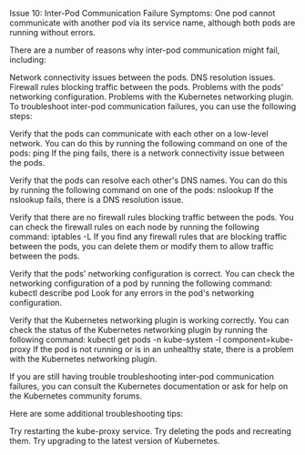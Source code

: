 Issue 10: Inter-Pod Communication Failure
Symptoms: One pod cannot communicate with another pod via its service name, although both pods are running without errors.

There are a number of reasons why inter-pod communication might fail, including:

Network connectivity issues between the pods.
DNS resolution issues.
Firewall rules blocking traffic between the pods.
Problems with the pods' networking configuration.
Problems with the Kubernetes networking plugin.
To troubleshoot inter-pod communication failures, you can use the following steps:

Verify that the pods can communicate with each other on a low-level network. You can do this by running the following command on one of the pods:
ping <IP address of other pod>
If the ping fails, there is a network connectivity issue between the pods.

Verify that the pods can resolve each other's DNS names. You can do this by running the following command on one of the pods:
nslookup <service name of other pod>
If the nslookup fails, there is a DNS resolution issue.

Verify that there are no firewall rules blocking traffic between the pods. You can check the firewall rules on each node by running the following command:
iptables -L
If you find any firewall rules that are blocking traffic between the pods, you can delete them or modify them to allow traffic between the pods.

Verify that the pods' networking configuration is correct. You can check the networking configuration of a pod by running the following command:
kubectl describe pod <pod-name>
Look for any errors in the pod's networking configuration.

Verify that the Kubernetes networking plugin is working correctly. You can check the status of the Kubernetes networking plugin by running the following command:
kubectl get pods -n kube-system -l component=kube-proxy
If the pod is not running or is in an unhealthy state, there is a problem with the Kubernetes networking plugin.

If you are still having trouble troubleshooting inter-pod communication failures, you can consult the Kubernetes documentation or ask for help on the Kubernetes community forums.

Here are some additional troubleshooting tips:

Try restarting the kube-proxy service.
Try deleting the pods and recreating them.
Try upgrading to the latest version of Kubernetes.
